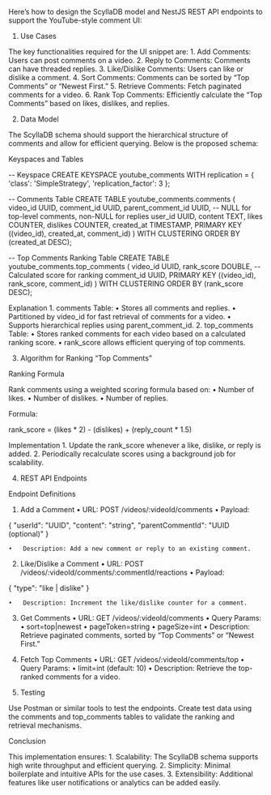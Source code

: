 Here’s how to design the ScyllaDB model and NestJS REST API endpoints to support the YouTube-style comment UI:

1. Use Cases

The key functionalities required for the UI snippet are:
	1.	Add Comments: Users can post comments on a video.
	2.	Reply to Comments: Comments can have threaded replies.
	3.	Like/Dislike Comments: Users can like or dislike a comment.
	4.	Sort Comments: Comments can be sorted by “Top Comments” or “Newest First.”
	5.	Retrieve Comments: Fetch paginated comments for a video.
	6.	Rank Top Comments: Efficiently calculate the “Top Comments” based on likes, dislikes, and replies.

2. Data Model

The ScyllaDB schema should support the hierarchical structure of comments and allow for efficient querying. Below is the proposed schema:

Keyspaces and Tables

-- Keyspace
CREATE KEYSPACE youtube_comments
WITH replication = { 'class': 'SimpleStrategy', 'replication_factor': 3 };

-- Comments Table
CREATE TABLE youtube_comments.comments (
    video_id UUID,
    comment_id UUID,
    parent_comment_id UUID, -- NULL for top-level comments, non-NULL for replies
    user_id UUID,
    content TEXT,
    likes COUNTER,
    dislikes COUNTER,
    created_at TIMESTAMP,
    PRIMARY KEY ((video_id), created_at, comment_id)
) WITH CLUSTERING ORDER BY (created_at DESC);

-- Top Comments Ranking Table
CREATE TABLE youtube_comments.top_comments (
    video_id UUID,
    rank_score DOUBLE, -- Calculated score for ranking
    comment_id UUID,
    PRIMARY KEY ((video_id), rank_score, comment_id)
) WITH CLUSTERING ORDER BY (rank_score DESC);

Explanation
	1.	comments Table:
	•	Stores all comments and replies.
	•	Partitioned by video_id for fast retrieval of comments for a video.
	•	Supports hierarchical replies using parent_comment_id.
	2.	top_comments Table:
	•	Stores ranked comments for each video based on a calculated ranking score.
	•	rank_score allows efficient querying of top comments.

3. Algorithm for Ranking “Top Comments”

Ranking Formula

Rank comments using a weighted scoring formula based on:
	•	Number of likes.
	•	Number of dislikes.
	•	Number of replies.

Formula:

rank_score = (likes * 2) - (dislikes) + (reply_count * 1.5)

Implementation
	1.	Update the rank_score whenever a like, dislike, or reply is added.
	2.	Periodically recalculate scores using a background job for scalability.

4. REST API Endpoints

Endpoint Definitions

1. Add a Comment
	•	URL: POST /videos/:videoId/comments
	•	Payload:

{
  "userId": "UUID",
  "content": "string",
  "parentCommentId": "UUID (optional)"
}


	•	Description: Add a new comment or reply to an existing comment.

2. Like/Dislike a Comment
	•	URL: POST /videos/:videoId/comments/:commentId/reactions
	•	Payload:

{
  "type": "like | dislike"
}


	•	Description: Increment the like/dislike counter for a comment.

3. Get Comments
	•	URL: GET /videos/:videoId/comments
	•	Query Params:
	•	sort=top|newest
	•	pageToken=string
	•	pageSize=int
	•	Description: Retrieve paginated comments, sorted by “Top Comments” or “Newest First.”

4. Fetch Top Comments
	•	URL: GET /videos/:videoId/comments/top
	•	Query Params:
	•	limit=int (default: 10)
	•	Description: Retrieve the top-ranked comments for a video.

5. Testing

Use Postman or similar tools to test the endpoints. Create test data using the comments and top_comments tables to validate the ranking and retrieval mechanisms.

Conclusion

This implementation ensures:
	1.	Scalability: The ScyllaDB schema supports high write throughput and efficient querying.
	2.	Simplicity: Minimal boilerplate and intuitive APIs for the use cases.
	3.	Extensibility: Additional features like user notifications or analytics can be added easily.